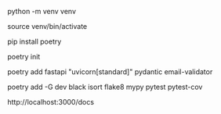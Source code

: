 
python -m venv venv

source venv/bin/activate

pip install poetry

poetry init

poetry add fastapi "uvicorn[standard]" pydantic email-validator

poetry add -G dev black isort flake8 mypy pytest pytest-cov

http://localhost:3000/docs